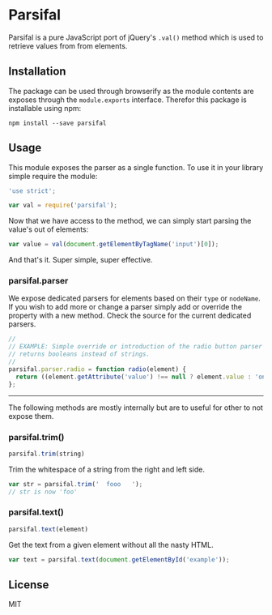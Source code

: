 # Parsifal

Parsifal is a pure JavaScript port of jQuery's `.val()` method which is used to
retrieve values from from elements.

## Installation

The package can be used through browserify as the module contents are exposes
through the `module.exports` interface. Therefor this package is installable
using npm:

```
npm install --save parsifal
```

## Usage

This module exposes the parser as a single function. To use it in your library
simple require the module:

```js
'use strict';

var val = require('parsifal');
```

Now that we have access to the method, we can simply start parsing the value's
out of elements:

```js
var value = val(document.getElementByTagName('input')[0]);
```

And that's it. Super simple, super effective.

### parsifal.parser

We expose dedicated parsers for elements based on their `type` or `nodeName`. If
you wish to add more or change a parser simply add or override the property
with a new method. Check the source for the current dedicated parsers.

```js
//
// EXAMPLE: Simple override or introduction of the radio button parser so it
// returns booleans instead of strings.
//
parsifal.parser.radio = function radio(element) {
  return ((element.getAttribute('value') !== null ? element.value : 'on') === 'on';
};
```

---

The following methods are mostly internally but are to useful for other to not
expose them.

### parsifal.trim()

```js
parsifal.trim(string)
```

Trim the whitespace of a string from the right and left side.

```js
var str = parsifal.trim('  fooo   ');
// str is now 'foo'
```

### parsifal.text()

```js
parsifal.text(element)
```

Get the text from a given element without all the nasty HTML.

```js
var text = parsifal.text(document.getElementById('example'));
```

## License

MIT
